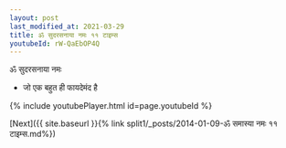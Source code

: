 ```yaml
---
layout: post
last_modified_at: 2021-03-29
title: ॐ सुदरसनाया नमः ११ टाइम्स
youtubeId: rW-QaEbOP4Q
---
```

 
 
 ॐ सुदरसनाया नमः  
 
 -  जो एक बहुत ही फायदेमंद है 
 
  
 
  
 
 
 
 
 
 


{% include youtubePlayer.html id=page.youtubeId %}
 
[Next]({{ site.baseurl }}{% link  split1/_posts/2014-01-09-ॐ समास्या नमः ११ टाइम्स.md%})
 
